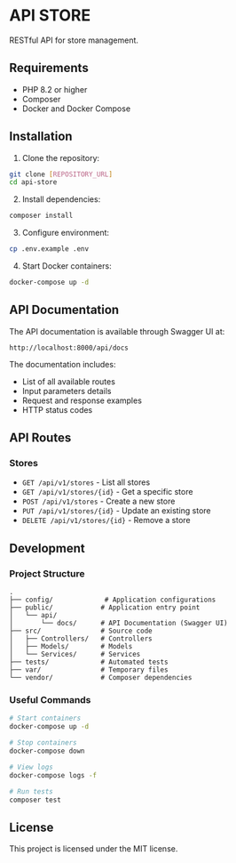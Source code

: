 # API STORE

RESTful API for store management.

## Requirements

- PHP 8.2 or higher
- Composer
- Docker and Docker Compose

## Installation

1. Clone the repository:
```bash
git clone [REPOSITORY_URL]
cd api-store
```

2. Install dependencies:
```bash
composer install
```

3. Configure environment:
```bash
cp .env.example .env
```

4. Start Docker containers:
```bash
docker-compose up -d
```

## API Documentation

The API documentation is available through Swagger UI at:
```
http://localhost:8000/api/docs
```

The documentation includes:
- List of all available routes
- Input parameters details
- Request and response examples
- HTTP status codes

## API Routes

### Stores

- `GET /api/v1/stores` - List all stores
- `GET /api/v1/stores/{id}` - Get a specific store
- `POST /api/v1/stores` - Create a new store
- `PUT /api/v1/stores/{id}` - Update an existing store
- `DELETE /api/v1/stores/{id}` - Remove a store

## Development

### Project Structure

```
.
├── config/             # Application configurations
├── public/            # Application entry point
│   └── api/
│       └── docs/      # API Documentation (Swagger UI)
├── src/               # Source code
│   ├── Controllers/   # Controllers
│   ├── Models/        # Models
│   └── Services/      # Services
├── tests/             # Automated tests
├── var/               # Temporary files
└── vendor/            # Composer dependencies
```

### Useful Commands

```bash
# Start containers
docker-compose up -d

# Stop containers
docker-compose down

# View logs
docker-compose logs -f

# Run tests
composer test
```

## License

This project is licensed under the MIT license. 
